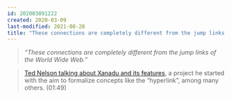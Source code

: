 ```yaml
---
id: 202003091222
created: 2020-03-09
last-modified: 2021-08-28
title: "These connections are completely different from the jump links of the World Wide Web."
---
```

>*“These connections are completely different from the jump links of the World Wide Web.”*

>[Ted Nelson talking about Xanadu and its features](https://www.youtube.com/watch?v=1gPM3GqjMR4), a project he started with the aim to formalize concepts like the “hyperlink”, among many others. (01:49)